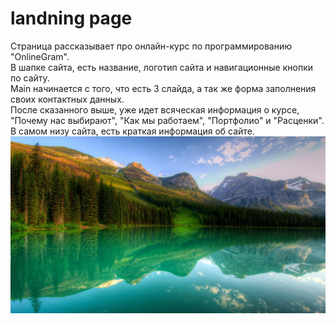 # landning page
Страница рассказывает про онлайн-курс по программированию "OnlineGram".<br>
В шапке сайта, есть название, логотип сайта и навигационные кнопки по сайту.<br>
Main начинается с того, что есть 3 слайда, а так же форма заполнения своих контактных данных. <br>
После сказанного выше, уже идет всяческая информация о курсе, "Почему нас выбирают", "Как мы работаем", "Портфолио" и "Расценки".<br>
В самом низу сайта, есть краткая информация об сайте.<br>
![Сайт](/Cat2.jpg)
